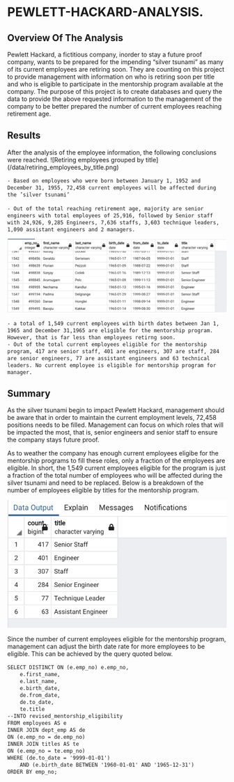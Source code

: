 # **PEWLETT-HACKARD-ANALYSIS**.


## **Overview Of The Analysis**
Pewlett Hackard, a fictitious company, inorder to stay a future proof company, wants to be prepared for the impending “silver tsunami” as many of its current employees are retiring soon. They are counting on this project to provide management with information on who is retiring soon per title and who is eligible to participate in the mentorship program available at the company. 
The purpose of this project is to create databases and query the data to provide the above requested information to the management of the company to be better prepared the number of current employees reaching retirement age. 

## **Results**

After the analysis of the employee information, the following conclusions were reached. 
![Retiring employees grouped by title] (/data/retiring_employees_by_title.png)

	- Based on employees who were born between January 1, 1952 and December 31, 1955, 72,458 current employees will be affected during the ’silver tsunami’

	- Out of the total reaching retirement age, majority are senior engineers with total employees of 25,916, followed by Senior staff with 24,926, 9,285 Engineers, 7,636 staffs, 3,603 technique leaders, 1,090 assistant engineers and 2 managers.

![Employees Eligible for Mentorship](/data/eligible_mentorship.png)

	- a total of 1,549 current employees with birth dates between Jan 1, 1965 and December 31,1965 are eligible for the mentorship program. However, that is far less than employees retirng soon. 
	- Out of the total current employees eligible for the mentorship program, 417 are senior staff, 401 are engineers, 307 are staff, 284 are senior engineers, 77 are assistant engineers and 63 technical leaders. No current employee is eligible for mentorship program for manager.

## **Summary**

As the silver tsunami begin to impact Pewlett Hackard, management should be aware that in order to maintain the current employment levels, 72,458 positions needs to be filled. Management can focus on which roles that will be impacted the most, that is, senior engineers and senior staff to ensure the company stays future proof.

As to weather the company has enough current employees eligibe for the mentorship programs to fill these roles, only a fraction of the employees are eligible. In short, the 1,549 current employees eligible for the program is just a fraction of the total number of employees who will be affected during the silver tsunami and need to be replaced. Below is a breakdown of the number of employees eligible by titles for the mentorship program.

![Mentorship eligiblity group by title](/Data/mentorship_eligibility_by_title.png)

Since the number of current employees eligible for the mentorship program, management can adjust the birth date rate for more employees to be eligible. This can be achieved by the query quoted below.
 
```
SELECT DISTINCT ON (e.emp_no) e.emp_no,
	e.first_name,
	e.last_name,
	e.birth_date,
	de.from_date,
	de.to_date,
	te.title
--INTO revised_mentorship_eligibility
FROM employees AS e
INNER JOIN dept_emp AS de
ON (e.emp_no = de.emp_no)
INNER JOIN titles AS te
ON (e.emp_no = te.emp_no)
WHERE (de.to_date = '9999-01-01')
	AND (e.birth_date BETWEEN '1960-01-01' AND '1965-12-31')
ORDER BY emp_no;
```